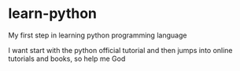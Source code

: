 # learn-python
My first step in learning python programming language

I want start with the python official tutorial and then jumps into online tutorials and books, so help me God
